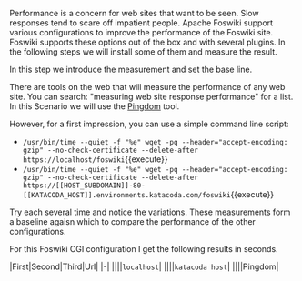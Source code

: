  Performance is a concern for web sites that want to be seen. Slow responses tend to scare off impatient people. Apache Foswiki support various configurations to improve the performance of the Foswiki site. Foswiki supports these options out of the box and with several plugins. In the following steps we will install some of them and measure the result.

 In this step we introduce the measurement and set the base line.

 There are tools on the web that will measure the performance of any web site. You can search: "measuring web site response performance" for a list. In this Scenario we will use the [Pingdom](https://tools.pingdom.com/#!/) tool.

 However, for a first impression, you can use a simple command line script:

  * `/usr/bin/time --quiet -f "%e" wget -pq --header="accept-encoding: gzip" --no-check-certificate --delete-after https://localhost/foswiki`{{execute}}
  * `/usr/bin/time --quiet -f "%e" wget -pq --header="accept-encoding: gzip" --no-check-certificate --delete-after https://[[HOST_SUBDOMAIN]]-80-[[KATACODA_HOST]].environments.katacoda.com/foswiki`{{execute}}

 Try each several time and notice the variations. These measurements form a baseline agaisn which to compare the performance of the other configurations.

 For this Foswiki CGI configuration I get the following results in seconds.

|First|Second|Third|Url|
|-|
||||`localhost`|
||||`katacoda host`|
||||Pingdom|

